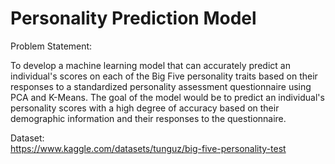 # Personality Prediction Model

Problem Statement:

To develop a machine learning model that can accurately predict an individual's scores on each of the Big Five personality traits based on their responses to a standardized personality assessment questionnaire using PCA and K-Means.
The goal of the model would be to predict an individual's personality scores with a high degree of accuracy based on their demographic information and their responses to the questionnaire.

Dataset: </br>
https://www.kaggle.com/datasets/tunguz/big-five-personality-test
